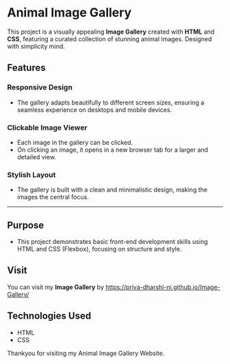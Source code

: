 # Animal Image Gallery  

This project is a visually appealing **Image Gallery** created with **HTML** and **CSS**, featuring a curated collection of stunning animal images. Designed with simplicity mind. 

## Features  

### **Responsive Design**  
- The gallery adapts beautifully to different screen sizes, ensuring a seamless experience on desktops and mobile devices.  

### **Clickable Image Viewer**  
- Each image in the gallery can be clicked.
- On clicking an image, it opens in a new browser tab for a larger and detailed view.

### **Stylish Layout**  
- The gallery is built with a clean and minimalistic design, making the images the central focus.  

---
## Purpose
- This project demonstrates basic front-end development skills using HTML and CSS (Flexbox), focusing on structure and style.

## Visit  
You can visit my **Image Gallery** by https://priya-dharshi-ni.github.io/Image-Gallery/
  
## Technologies Used  
- HTML
- CSS

Thankyou for visiting my Animal Image Gallery Website.
